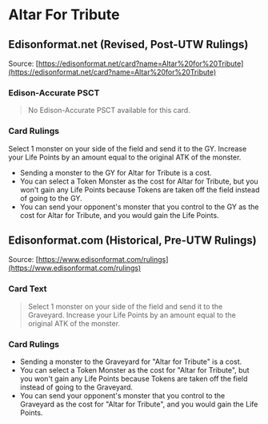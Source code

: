 # Altar For Tribute

## Edisonformat.net (Revised, Post-UTW Rulings)

Source: [https://edisonformat.net/card?name=Altar%20for%20Tribute](https://edisonformat.net/card?name=Altar%20for%20Tribute)

### Edison-Accurate PSCT

> No Edison-Accurate PSCT available for this card.

### Card Rulings

Select 1 monster on your side of the field and send it to the GY. Increase your Life Points by an amount equal to the original ATK of the monster.
*   Sending a monster to the GY for Altar for Tribute is a cost.
*   You can select a Token Monster as the cost for Altar for Tribute, but you won't gain any Life Points because Tokens are taken off the field instead of going to the GY.
*   You can send your opponent's monster that you control to the GY as the cost for Altar for Tribute, and you would gain the Life Points.


## Edisonformat.com (Historical, Pre-UTW Rulings)

Source: [https://www.edisonformat.com/rulings](https://www.edisonformat.com/rulings)

### Card Text

> Select 1 monster on your side of the field and send it to the Graveyard. Increase your Life Points by an amount equal to the original ATK of the monster.

### Card Rulings

*   Sending a monster to the Graveyard for "Altar for Tribute" is a cost.
*   You can select a Token Monster as the cost for "Altar for Tribute", but you won't gain any Life Points because Tokens are taken off the field instead of going to the Graveyard.
*   You can send your opponent's monster that you control to the Graveyard as the cost for "Altar for Tribute", and you would gain the Life Points.


